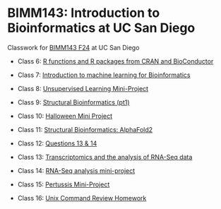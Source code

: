 # BIMM143: Introduction to Bioinformatics at UC San Diego
Classwork for [BIMM143 F24](https://bioboot.github.io/bimm143_F24/) at UC San Diego


- Class 6: [R functions and R packages from CRAN and BioConductor](https://github.com/ysna02/bimm143_test/blob/main/Lab%206/Lab6/HW6.md)

- Class 7: [Introduction to machine learning for Bioinformatics](https://github.com/ysna02/bimm143_test/blob/main/Lab%207/Lab%207/Lab7.md)

- Class 8: [Unsupervised Learning Mini-Project](https://github.com/ysna02/bimm143_test/blob/main/Lab%208/Lab%208/LabWork8.md)

- Class 9: [Structural Bioinformatics (pt1)](https://github.com/ysna02/bimm143_test/blob/main/lab%209/Lab%209/Lab9.md)

- Class 10: [Halloween Mini Project](https://github.com/ysna02/bimm143_test/blob/main/Lab%2010/Lab%2010/HalloweenMiniProject.md)

- Class 11: [Structural Bioinformatics: AlphaFold2](https://github.com/ysna02/bimm143_test/blob/main/Lab%2011/Lab%2011/lab11.md)

- Class 12: [Questions 13 & 14](https://github.com/ysna02/bimm143_test/blob/main/Lab%2012/Lab%2012/Q1314HW.Rmd)

- Class 13: [Transcriptomics and the analysis of RNA-Seq data](https://github.com/ysna02/bimm143_test/blob/main/Lab%2013/Lab%2013/Lab13.md)

- Class 14: [RNA-Seq analysis mini-project](https://github.com/ysna02/bimm143_test/blob/main/Lab%2014/Lab%2014/lab14.md)

- Class 15: [Pertussis Mini-Project](https://github.com/ysna02/bimm143_test/blob/main/Lab%2015/Lab%2015/Class15.md)

- Class 16: [Unix Command Review Homework](https://github.com/ysna02/bimm143_test/blob/main/Lab%2016/Class%2016/Lab16.md)
